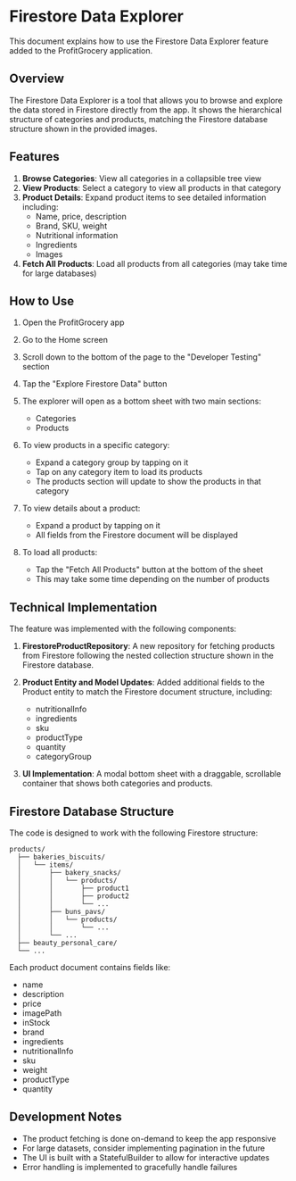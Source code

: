 # Firestore Data Explorer

This document explains how to use the Firestore Data Explorer feature added to the ProfitGrocery application.

## Overview

The Firestore Data Explorer is a tool that allows you to browse and explore the data stored in Firestore directly from the app. It shows the hierarchical structure of categories and products, matching the Firestore database structure shown in the provided images.

## Features

1. **Browse Categories**: View all categories in a collapsible tree view
2. **View Products**: Select a category to view all products in that category
3. **Product Details**: Expand product items to see detailed information including:
   - Name, price, description
   - Brand, SKU, weight
   - Nutritional information
   - Ingredients
   - Images
4. **Fetch All Products**: Load all products from all categories (may take time for large databases)

## How to Use

1. Open the ProfitGrocery app
2. Go to the Home screen
3. Scroll down to the bottom of the page to the "Developer Testing" section
4. Tap the "Explore Firestore Data" button
5. The explorer will open as a bottom sheet with two main sections:
   - Categories
   - Products

6. To view products in a specific category:
   - Expand a category group by tapping on it
   - Tap on any category item to load its products
   - The products section will update to show the products in that category

7. To view details about a product:
   - Expand a product by tapping on it
   - All fields from the Firestore document will be displayed

8. To load all products:
   - Tap the "Fetch All Products" button at the bottom of the sheet
   - This may take some time depending on the number of products

## Technical Implementation

The feature was implemented with the following components:

1. **FirestoreProductRepository**: A new repository for fetching products from Firestore following the nested collection structure shown in the Firestore database.

2. **Product Entity and Model Updates**: Added additional fields to the Product entity to match the Firestore document structure, including:
   - nutritionalInfo
   - ingredients
   - sku
   - productType
   - quantity
   - categoryGroup

3. **UI Implementation**: A modal bottom sheet with a draggable, scrollable container that shows both categories and products.

## Firestore Database Structure

The code is designed to work with the following Firestore structure:

```
products/
  ├── bakeries_biscuits/
  │   └── items/
  │       ├── bakery_snacks/
  │       │   └── products/
  │       │       ├── product1
  │       │       ├── product2
  │       │       └── ...
  │       ├── buns_pavs/
  │       │   └── products/
  │       │       └── ...
  │       └── ...
  ├── beauty_personal_care/
  └── ...
```

Each product document contains fields like:
- name
- description
- price
- imagePath
- inStock
- brand
- ingredients
- nutritionalInfo
- sku
- weight
- productType
- quantity

## Development Notes

- The product fetching is done on-demand to keep the app responsive
- For large datasets, consider implementing pagination in the future
- The UI is built with a StatefulBuilder to allow for interactive updates
- Error handling is implemented to gracefully handle failures